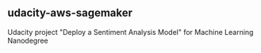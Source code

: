 ## udacity-aws-sagemaker

Udacity project "Deploy a Sentiment Analysis Model" for Machine Learning Nanodegree
